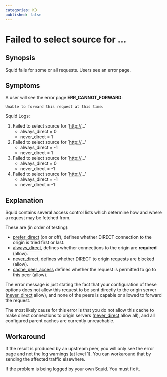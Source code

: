 ```yaml
---
categories: KB
published: false
---
```

# Failed to select source for ...

## Synopsis

Squid fails for some or all requests. Users see an error page.

## Symptoms

A user will see the error page **ERR_CANNOT_FORWARD**:

    Unable to forward this request at this time.

Squid Logs:

1.  Failed to select source for \`<http://>...'
      - always_direct = 0
      - never_direct = 1
2.  Failed to select source for \`<http://>...'
      - always_direct = -1
      - never_direct = 1
3.  Failed to select source for \`<http://>...'
      - always_direct = 0
      - never_direct = -1
4.  Failed to select source for \`<http://>...'
      - always_direct = -1
      - never_direct = -1

## Explanation

Squid contains several access control lists which determine how and
where a request may be fetched from.

These are (in order of testing):
- [prefer_direct](http://www.squid-cache.org/Doc/config/prefer_direct)
    (on or off), defines whether DIRECT connection to the origin is tried first
    or last.
- [always_direct](http://www.squid-cache.org/Doc/config/always_direct),
    defines whether connections to the origin are **required** (allow).
- [never_direct](http://www.squid-cache.org/Doc/config/never_direct), 
    defines whether DIRECT to origin requests are blocked (allow).
- [cache_peer_access](http://www.squid-cache.org/Doc/config/cache_peer_access)
    defines whether the request is permitted to go to this peer (allow).

The error message is just stating the fact that your configuration of
these options does not allow this request to be sent directly to the
origin server
([never_direct](http://www.squid-cache.org/Doc/config/never_direct)
allow), and none of the peers is capable or allowed to forward the
request.

The most likely cause for this error is that you do not allow this cache
to make direct connections to origin servers
([never_direct](http://www.squid-cache.org/Doc/config/never_direct)
allow all), and all configured parent caches are currently unreachable.

## Workaround

If the result is produced by an upstream peer, you will only see the
error page and not the log warnings (at level 1). You can workaround
that by sending the affected traffic elsewhere.

If the problem is being logged by your own Squid. You must fix it.
